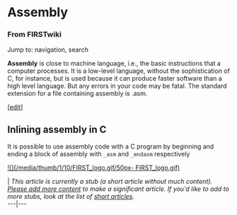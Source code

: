 # Assembly

### From FIRSTwiki

Jump to: navigation, search

**Assembly** is close to machine language, i.e., the basic instructions that a computer processes. It is a low-level language, without the sophistication of C, for instance, but is used because it can produce faster software than a high level language. But any errors in your code may be fatal. The standard extension for a file containing assembly is .asm. 

[[edit](/index.php?title=Assembly&action=edit&section=1 "Edit section:
Inlining assembly in C" )]

## Inlining assembly in C

It is possible to use assembly code with a C program by beginning and ending a
block of assembly with `_asm` and `_endasm` respectively

[![](/media/thumb/1/10/FIRST_logo.gif/50px-
FIRST_logo.gif)](/index.php/Image:FIRST_logo.gif "" )

|  _This article is currently a stub (a short article without much content).
[Please add more
content](http://www.firstwiki.net/index.php?title=Assembly&action=edit
"http://www.firstwiki.net/index.php?title=Assembly&action=edit" ) to make a
significant article. If you'd like to add to more stubs, look at the list of
[short articles](/index.php/Special:Shortpages "Special:Shortpages" )._  
---|---  
  
